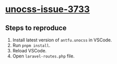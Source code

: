 # [unocss-issue-3733](https://github.com/unocss/unocss/issues/3733)

## Steps to reproduce

1. Install latest version of `antfu.unocss` in VSCode.
2. Run `pnpm install`.
3. Reload VSCode.
4. Open `laravel-routes.php` file.
